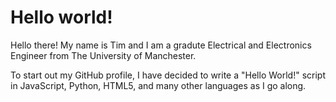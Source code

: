 # Hello world!

Hello there!
My name is Tim and I am a gradute Electrical and Electronics Engineer from The University of Manchester.

To start out my GitHub profile, I have decided to write a "Hello World!" script in JavaScript, Python, HTML5, and many other languages as I go along.
